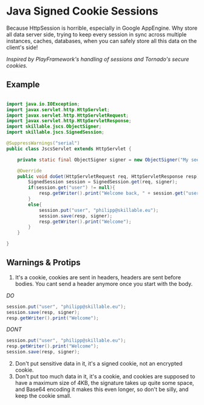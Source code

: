 Java Signed Cookie Sessions
===========================

Because HttpSession is horrible, especially in Google AppEngine. Why store all data server side,
trying to keep every session in sync across multiple instances, caches, databases, when you
can safely store all this data on the client's side!

_Inspired by PlayFramework's handling of sessions and Tornado's secure cookies._

Example
-------
```java

import java.io.IOException;
import javax.servlet.http.HttpServlet;
import javax.servlet.http.HttpServletRequest;
import javax.servlet.http.HttpServletResponse;
import skillable.jscs.ObjectSigner;
import skillable.jscs.SignedSession;

@SuppressWarnings("serial")
public class JscsServlet extends HttpServlet {

	private static final ObjectSigner signer = new ObjectSigner("My seed for the PRNG");

	@Override
	public void doGet(HttpServletRequest req, HttpServletResponse resp) throws IOException{
		SignedSession session = SignedSession.get(req, signer);
		if(session.get("user") != null){
			resp.getWriter().print("Welcome back, " + session.get("user"));
		}
		else{
			session.put("user", "philipp@skillable.eu");
			session.save(resp, signer);
			resp.getWriter().print("Welcome");
		}
	}

}
```

Warnings & Protips
------------------

1. It's a cookie, cookies are sent in headers, headers are sent before bodies. You cant send
a header anymore once you start with the body.

_DO_
```java
session.put("user", "philipp@skillable.eu");
session.save(resp, signer);
resp.getWriter().print("Welcome");
```

_DONT_
```java
session.put("user", "philipp@skillable.eu");
resp.getWriter().print("Welcome");
session.save(resp, signer);
```

2. Don't put sensitive data in it, it's a signed cookie, not an encrypted cookie.
3. Don't put too much data in it, it's a cookie, and cookies are supposed to have a maximum
size of 4KB, the signature takes up quite some space, and Base64 encoding it makes this even longer,
so don't be silly, and keep the cookie small.